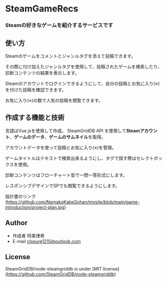 # SteamGameRecs

### Steamの好きなゲームを紹介するサービスです

## 使い方

Steamのゲームをコメントとジャンルタグを添えて投稿できます。

その際に付け加えたジャンルタグを使用して、投稿されたゲームを検索したり、診断コンテンツの結果を表示します。

Steamのアカウントでログインできるようにして、自分の投稿とお気に入り(⭐︎)を付けた投稿を確認できます。

お気に入り(⭐︎)の数で人気の投稿を閲覧できます。

## 作成する機能と技術

言語はVue.jsを使用して作成。
SteamGridDB API を使用して**Steamアカウント**、**ゲームのデータ**、**ゲームのサムネイル**を取得。

アカウントデータを使って投稿とお気に入り(⭐︎)を管理。

ゲームタイトルはテキストで検索出来るようにし、タグで探す際はセレクトボックスを使用。

診断コンテンツはフローチャート型で一問一答形式にします。

レスポンシブデザインでSPでも閲覧できるようにします。

設計書のリンク(https://github.com/NamakoKakeGohan/mysite/blob/main/game-introduction/project-plan.jpg)

## Author

* 作成者
阿美律希
* E-mail
closure1215@outlook.com

## License

SteamGridDB/node-steamgriddb is under [MIT license]
(https://github.com/SteamGridDB/node-steamgriddb)
